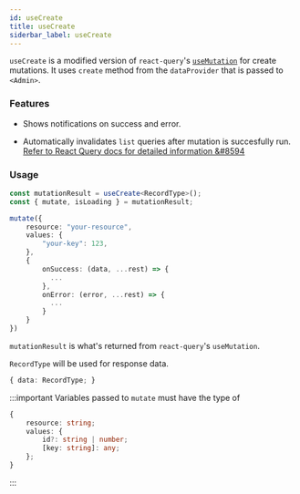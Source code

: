 ```yaml
---
id: useCreate
title: useCreate
siderbar_label: useCreate
---
```


`useCreate` is a modified version of `react-query`'s [`useMutation`](https://react-query.tanstack.com/reference/useMutation#) for create mutations. It uses `create` method from the `dataProvider` that is passed to `<Admin>`.  

### Features

* Shows notifications on success and error.  

* Automatically invalidates `list` queries after mutation is succesfully run.  
[Refer to React Query docs for detailed information &#8594](https://react-query.tanstack.com/guides/invalidations-from-mutations)

### Usage

```ts
const mutationResult = useCreate<RecordType>();
const { mutate, isLoading } = mutationResult;

mutate({
    resource: "your-resource",
    values: {
        "your-key": 123,
    },
    {
        onSuccess: (data, ...rest) => {
          ...  
        },
        onError: (error, ...rest) => {
          ...  
        }
    }
})
```

`mutationResult` is what's returned from `react-query`'s `useMutation`.

`RecordType` will be used for response data.

```ts title="mutation response:"
{ data: RecordType; }
```

:::important
Variables passed to `mutate` must have the type of

```ts title="variables"
{
    resource: string;
    values: {
        id?: string | number;
        [key: string]: any;
    };
}
```
:::

